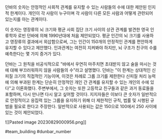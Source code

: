 
던바의 숫자는 안정적인 사회적 관계를 유지할 수 있는 사람들의 수에 대한 제안된 인지적 한계이다. 개인이 각 사람이 누구이며 각 사람이 다른 모든 사람과 어떻게 관련되어 있는지를 아는 관계이다.

이 숫자는 영장류의 뇌 크기와 평균 사회 집단 크기 사이의 상관 관계를 발견한 영국 인류학자 로빈 던바에 의해 1990년대에 처음 제안되었다. 평균 인간의 뇌 크기를 사용하고 영장류의 결과에서 외삽함으로써, 그는 인간이 150개의 안정적인 관계를 편안하게 유지할 수 있다고 제안했다. 인과관계는 여전히 지켜봐야 하지만, 뇌 구조가 친구의 수를 예측한다는 몇 가지 증거가 있다.

던바는 그 원칙을 비공식적으로 "바에서 우연히 마주치면 초대받지 않고 술을 마시는 것에 대해 부끄러워하지 않을 사람들의 수"라고 설명했다. 던바는 "이 한계는 상대적인 신피질 크기의 직접적인 기능이며, 이것은 차례로 그룹 크기를 제한한다 신피질 처리 능력에 의해 부과된 한계는 단순히 안정적인 개인 간 관계를 유지할 수 있는 개인의 수에 있다"고 이론화했다. 주변부에서, 그 숫자는 또한 고등학교 친구들과 같은 과거 동료들을 포함하며, 다시 만나면 다시 알고 싶어할 것이다. 지지자들은 이보다 큰 숫자가 일반적으로 안정적이고 응집력 있는 그룹을 유지하기 위해 더 제한적인 규칙, 법률 및 시행된 규범을 필요로 한다고 주장한다. 일반적으로 사용되는 값은 150으로 100에서 250 사이에 있는 것이 제안되었다. 

![[Pasted image 20230829000956.png]]

#team_building #dunbar_number
